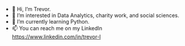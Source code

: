 - 👋 Hi, I’m Trevor.
- 👀 I’m interested in Data Analytics, charity work, and social sciences.
- 🌱 I’m currently learning Python.
- 📫 You can reach me on my LinkedIn https://www.linkedin.com/in/trevor-l
